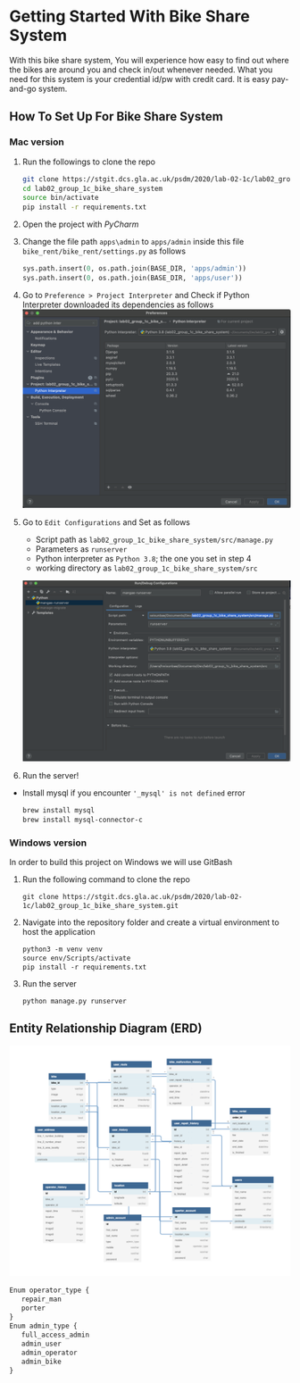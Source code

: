 # Getting Started With Bike Share System

With this bike share system, You will experience how easy to find out where the bikes are around you and check in/out whenever needed.
What you need for this system is your credential id/pw with credit card. It is easy pay-and-go system.

## How To Set Up For Bike Share System

### Mac version

1. Run the followings to clone the repo
    ```bash
    git clone https://stgit.dcs.gla.ac.uk/psdm/2020/lab-02-1c/lab02_group_1c_bike_share_system.git
    cd lab02_group_1c_bike_share_system
    source bin/activate
    pip install -r requirements.txt
    ```


2. Open the project with *PyCharm*


3. Change the file path `apps\admin` to `apps/admin` inside this file `bike_rent/bike_rent/settings.py` as follows
    ```python
    sys.path.insert(0, os.path.join(BASE_DIR, 'apps/admin'))
    sys.path.insert(0, os.path.join(BASE_DIR, 'apps/user'))
    ```
   
4. Go to `Preference > Project Interpreter` and Check if Python Interpreter downloaded its dependencies as follows
   ![alt Preferences_screenshot](src/img/screenshot/mac_pref.png)
   

5. Go to `Edit Configurations` and Set as follows
   * Script path as `lab02_group_1c_bike_share_system/src/manage.py`
   * Parameters as `runserver`
   * Python interpreter as `Python 3.8`; the one you set in step 4
   * working directory as `lab02_group_1c_bike_share_system/src`
   
   ![alt Preferences_screenshot](src/img/screenshot/mac_config.png)

6. Run the server!
   
* Install mysql if you encounter `'_mysql' is not defined` error
    ```bash
    brew install mysql
    brew install mysql-connector-c
    ```

### Windows version

In order to build this project on Windows we will use GitBash

1. Run the following command to clone the repo
    ```
    git clone https://stgit.dcs.gla.ac.uk/psdm/2020/lab-02-1c/lab02_group_1c_bike_share_system.git
    ```
    
2. Navigate into the repository folder and create a virtual environment to host the application
    ```
    python3 -m venv venv
    source env/Scripts/activate
    pip install -r requirements.txt
    ```
    
3. Run the server
    ```
    python manage.py runserver
    ```

## Entity Relationship Diagram (ERD)
![alt ERD](src/img/screenshot/ERD.png)

 ```mysql
Enum operator_type {
    repair_man
    porter
}
Enum admin_type {
    full_access_admin
    admin_user
    admin_operator
    admin_bike
}
 ```
